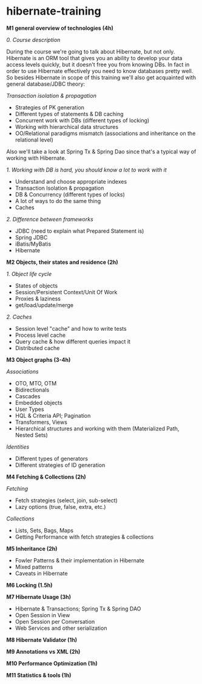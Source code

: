 hibernate-training
==================
**M1 general overview of technologies (4h)**

*0. Course description*

During the course we're going to talk about Hibernate, but not only. Hibernate is an ORM tool that gives you an ability to develop your data access levels quickly, but it doesn't free you from knowing DBs. In fact in order to use Hibernate effectively you need to know databases pretty well. So besides Hibernate in scope of this training we'll also get acquainted with general database/JDBC theory:

*Transaction isolation & propagation*

- Strategies of PK generation 
- Different types of statements & DB caching 
- Concurrent work with DBs (different types of locking) 
- Working with hierarchical data structures 
- OO/Relational paradigms mismatch (associations and inheritance on the relational level) 
 
Also we'll take a look at Spring Tx & Spring Dao since that's a typical way of working with Hibernate.

*1. Working with DB is hard, you should know a lot to work with it*

- Understand and choose appropriate indexes 
- Transaction Isolation & propagation 
- DB & Concurrency (different types of locks) 
- A lot of ways to do the same thing 
- Caches

*2. Difference between frameworks*

- JDBC (need to explain what Prepared Statement is) 
- Spring JDBC 
- iBatis/MyBatis 
- Hibernate

**M2 Objects, their states and residence (2h)**

*1. Object life cycle*

- States of objects 
- Session/Persistent Context/Unit Of Work 
- Proxies & laziness 
- get/load/update/merge

*2. Caches*

- Session level "cache" and how to write tests 
- Process level cache 
- Query cache & how different queries impact it 
- Distributed cache

**M3 Object graphs (3-4h)**

*Associations* 

- OTO, MTO, OTM 
- Bidirectionals 
- Cascades 
- Embedded objects 
- User Types 
- HQL & Criteria API; Pagination 
- Transformers, Views 
- Hierarchical structures and working with them (Materialized Path, Nested Sets)

*Identities*

- Different types of generators 
- Different strategies of ID generation

**M4 Fetching & Collections (2h)**

*Fetching*

- Fetch strategies (select, join, sub-select) 
- Lazy options (true, false, extra, etc.)

*Collections*

- Lists, Sets, Bags, Maps
- Getting Performance with fetch strategies & collections

**M5 Inheritance (2h)**

- Fowler Patterns & their implementation in Hibernate 
- Mixed patterns 
- Caveats in Hibernate

**M6 Locking (1.5h)**

**M7 Hibernate Usage (3h)**

- Hibernate & Transactions; Spring Tx & Spring DAO 
- Open Session in View 
- Open Session per Conversation 
- Web Services and other serialization

**M8 Hibernate Validator (1h)**

**M9 Annotations vs XML (2h)**

**M10 Performance Optimization (1h)**

**M11 Statistics & tools (1h)**